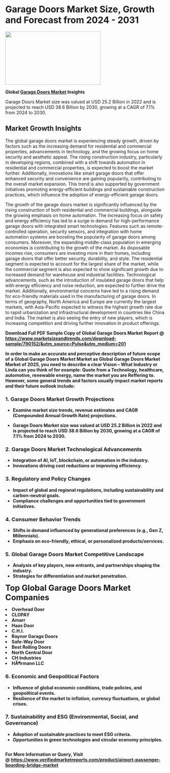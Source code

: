 <H1>Garage Doors Market Size, Growth and Forecast from 2024 - 2031</H1><img class="aligncenter size-medium wp-image-584254" src="https://thirdeyenews.in/wp-content/uploads/2024/09/Global-Market-Research-300x168.jpeg" alt="" width="300" height="168" /><p><strong>Global&nbsp;<a href="https://www.marketsizeandtrends.com/download-sample/790152/&amp;utm_source=Pulse&amp;utm_medium=201">Garage Doors Market</a> Insights</strong></p><p>Garage Doors Market size was valued at USD 25.2 Billion in 2022 and is projected to reach USD 38.6 Billion by 2030, growing at a CAGR of 7.1% from 2024 to 2030.</p><p><h2>Market Growth Insights</h2> <p>The global garage doors market is experiencing steady growth, driven by factors such as the increasing demand for residential and commercial properties, advancements in technology, and the growing focus on home security and aesthetic appeal. The rising construction industry, particularly in developing regions, combined with a shift towards automation in residential and commercial properties, is expected to boost the market further. Additionally, innovations like smart garage doors that offer enhanced security and convenience are gaining popularity, contributing to the overall market expansion. This trend is also supported by government initiatives promoting energy-efficient buildings and sustainable construction practices, which influence the adoption of energy-efficient garage doors.</p> <p><strong></strong></p> <p>The growth of the garage doors market is significantly influenced by the rising construction of both residential and commercial buildings, alongside the growing emphasis on home automation. The increasing focus on safety and energy efficiency has led to a surge in demand for high-performance garage doors with integrated smart technologies. Features such as remote-controlled operation, security sensors, and integration with home automation systems are boosting the popularity of garage doors among consumers. Moreover, the expanding middle-class population in emerging economies is contributing to the growth of the market. As disposable incomes rise, consumers are investing more in their homes, including garage doors that offer better security, durability, and style. The residential segment is expected to account for the largest share of the market, while the commercial segment is also expected to show significant growth due to increased demand for warehouse and industrial facilities. Technological advancements, such as the introduction of insulated garage doors that help with energy efficiency and noise reduction, are expected to further drive the market. Additionally, environmental concerns have led to a rising demand for eco-friendly materials used in the manufacturing of garage doors. In terms of geography, North America and Europe are currently the largest markets, with Asia-Pacific expected to witness the highest growth rate due to rapid urbanization and infrastructural development in countries like China and India. The market is also seeing the entry of new players, which is increasing competition and driving further innovation in product offerings. <p><strong></p><p><span class=""><strong>Download Full PDF Sample Copy of Global Garage Doors Market Report</strong> @ <a href="https://www.marketsizeandtrends.com/download-sample/790152/&amp;utm_source=Pulse&amp;utm_medium=201" target="_blank">https://www.marketsizeandtrends.com/download-sample/790152/&amp;utm_source=Pulse&amp;utm_medium=201</a></span></p><p>In order to make an accurate and perceptive description of future scope of a Global&nbsp;Garage Doors Market Market as Global&nbsp;Garage Doors Market Market of 2025, you need to describe a clear Vision &ndash; What Industry or Linda can you think of for example: Quote from a Technology, healthcare, automotive, renewable energy, name the market you are Reffering to. However, some general trends and factors usually impact market reports and their future outlook include:</p><h3>1.&nbsp;<strong>Garage Doors Market Growth Projections</strong></h3><ul><li>Examine market size trends, revenue estimates and CAGR (Compounded Annual Growth Rate) projections.</li><li><p>Garage Doors Market size was valued at USD 25.2 Billion in 2022 and is projected to reach USD 38.6 Billion by 2030, growing at a CAGR of 7.1% from 2024 to 2030.</p></li></ul><h3>2.&nbsp;<strong>Garage Doors Market Technological Advancements</strong></h3><ul><li>Integration of AI, IoT, blockchain, or automation in the industry.</li><li>Innovations driving cost reductions or improving efficiency.</li></ul><h3>3.&nbsp;<strong>Regulatory and Policy Changes</strong></h3><ul><li>Impact of global and regional regulations, including sustainability and carbon-neutral goals.</li><li>Compliance challenges and opportunities tied to government initiatives.</li></ul><h3>4.&nbsp;<strong>Consumer Behavior Trends</strong></h3><ul><li>Shifts in demand influenced by generational preferences (e.g., Gen Z, Millennials).</li><li>Emphasis on eco-friendly, ethical, or personalized products/services.</li></ul><h3>5.&nbsp;<strong>Global Garage Doors Market Competitive Landscape</strong></h3><ul><li>Analysis of key players, new entrants, and partnerships shaping the industry.</li><li>Strategies for differentiation and market penetration.</li></ul><p data-pm-slice="1 1 []"><span style="color: inherit; font-family: inherit; font-size: 25px;">Top Global Garage Doors Market Companies</span></p><div class="" data-test-id=""><p><li>Overhead Door</li><li> CLOPAY</li><li> Amarr</li><li> Haas Door</li><li> C.H.I.</li><li> Raynor Garage Doors</li><li> Safe-Way Door</li><li> Best Rolling Doors</li><li> North Central Door</li><li> CH Industries</li><li> HÃ¶rmann LLC</li></p></div><h3>6.&nbsp;<strong>Economic and Geopolitical Factors</strong></h3><ul><li>Influence of global economic conditions, trade policies, and geopolitical events.</li><li>Resilience of the market to inflation, currency fluctuations, or global crises.</li></ul><h3>7.&nbsp;<strong>Sustainability and ESG (Environmental, Social, and Governance)</strong></h3><ul><li>Adoption of sustainable practices to meet ESG criteria.</li><li>Opportunities in green technologies and circular economy principles.</li></ul><h2><strong style="font-size: 14px;">For More Information or Query, Visit @&nbsp;</strong><a style="background-color: #ffffff; font-size: 14px;" href="https://www.marketsizeandtrends.com/report/garage-doors-market/" target="_blank">https://www.verifiedmarketreports.com/product/airport-passenger-boarding-bridge-market</a></h2>

